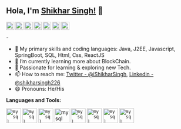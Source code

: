 ## Hola, I'm [Shikhar Singh!](https://www.linkedin.com/in/shikharsingh226/) 👋
   


<a href="https://twitter.com/iShikharSingh">
  <img align="left" alt="shikhar's Twitter" width="22px" src="https://cdn.jsdelivr.net/npm/simple-icons@v3/icons/twitter.svg" />
</a>
<a href="https://www.linkedin.com/in/shikharsingh226/">
  <img align="left" alt="shikhar's Linkdein" width="22px" src="https://cdn.jsdelivr.net/npm/simple-icons@v3/icons/linkedin.svg" />
</a>
<a href="https://github.com/shikharsingh226">
  <img align="left" alt="shikhar's Github" width="22px" src="https://cdn.jsdelivr.net/npm/simple-icons@v3/icons/github.svg" />
</a>
<a href="https://t.me/shikharsingh226">
  <img align="left" alt="shikhar's Telegram" width="22px" src="https://cdn.jsdelivr.net/npm/simple-icons@v3/icons/telegram.svg" />
</a>
<a href="https://instagram.com/">
  <img align="left" alt="shikhar's Instagram" width="22px" src="https://cdn.jsdelivr.net/npm/simple-icons@v3/icons/instagram.svg" />
</a>
<a href="https://www.facebook.com/">
  <img align="left" alt="shikhar's Facebook" width="22px" src="https://cdn.jsdelivr.net/npm/simple-icons@v3/icons/facebook.svg" />
</a>
<a href="https://www.youtube.com/">
  <img align="left" alt="shikhar's Youtube" width="22px" src="https://cdn.jsdelivr.net/npm/simple-icons@v3/icons/youtube.svg" />
</a>

<br/>
<br/>
 -
 
 - 🔭 My primary skills and coding languages: Java, J2EE, Javascript, SpringBoot, SQL, Html, Css, ReactJS
- 🌱  I’m currently learning more about BlockChain.
- 👯  Passionate for learning & exploring new Tech. 
- 📫 How to reach me: [Twitter - @iShikharSingh](https://twitter.com/iShikharSingh), [Linkedin - @shikharsingh226](https://www.linkedin.com/in/shikharsingh226/)
- 😄 Pronouns: He/His

**Languages and Tools:**  

<code><img src="https://icon2.cleanpng.com/20180720/bv/kisspng-javascript-logo-html-clip-art-javascript-logo-5b5188b13c2314.0304322315320700652463.jpg" alt="mysql" width="40" height="40"/></code>
<code><img src="https://www.pcsglobal.in/wp-content/uploads/2020/01/j2ee-logo.png" alt="mysql" width="40" height="40"/></code>
<code><img src="http://springframework.guru/wp-content/uploads/2015/02/spring-framework-project-logo.png" alt="mysql" width="40" height="40"/></code>
<img src="https://i.pinimg.com/originals/50/f1/58/50f1582a95bdac10f1c3fa295c8b947b.png" alt="mysql" width="40" height="40"/>
<code><img src="https://banner2.cleanpng.com/20181122/krs/kisspng-java-programming-language-selenium-computer-softwa-july-2-16-halab-4-dev-5bf78387a7bb41.028192901542947719687.jpg" alt="mysql" width="40" height="40"/></code>
<code><img src="https://images.g2crowd.com/uploads/product/image/large_detail/large_detail_1e0d62f445e6448af1e125f5702c8227/reactjs-development-services.png" alt="mysql" width="40" height="40"/></code>
<code><img src="https://upload.wikimedia.org/wikipedia/commons/thumb/c/cf/Angular_full_color_logo.svg/1200px-Angular_full_color_logo.svg.png" alt="mysql" width="40" height="40"/></code>
<code><img src="https://media-exp1.licdn.com/dms/image/C560BAQGC029P7UbAMQ/company-logo_200_200/0/1562088387077?e=2159024400&v=beta&t=lEY4Obku1xJ3BB_BpN3Np9ILy8_zaB1_yjsfH9A57qs" alt="mysql" width="40" height="40"/></code>

  

<!---
ShikharSingh226/ShikharSingh226 is a ✨ special ✨ repository because its `README.md` (this file) appears on your GitHub profile.
You can click the Preview link to take a look at your changes.
--->
